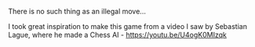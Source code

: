 There is no such thing as an illegal move...

I took great inspiration to make this game from a video I saw by Sebastian Lague, where he made a Chess AI - https://youtu.be/U4ogK0MIzqk
